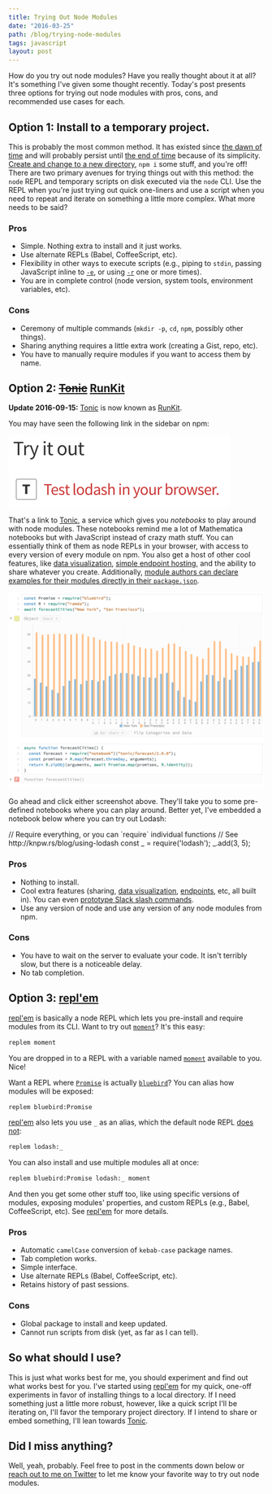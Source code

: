 ```yaml
---
title: Trying Out Node Modules
date: "2016-03-25"
path: /blog/trying-node-modules
tags: javascript
layout: post
---
```


How do you try out node modules? Have you really thought about it at all? It's
something I've given some thought recently. Today's post presents three options
for trying out node modules with pros, cons, and recommended use cases for each.

## Option 1: Install to a temporary project.

This is probably the most common method. It has existed since [the dawn of
time][unix] and will probably persist until [the end of time][2038] because of
its simplicity. [Create and change to a new directory][mkcd], `npm i` some
stuff, and you're off! There are two primary avenues for trying things out with
this method: the `node` REPL and temporary scripts on disk executed via the
`node` CLI. Use the REPL when you're just trying out quick one-liners and use a
script when you need to repeat and iterate on something a little more complex.
What more needs to be said?

### Pros

* Simple. Nothing extra to install and it just works.
* Use alternate REPLs (Babel, CoffeeScript, etc).
* Flexibility in other ways to execute scripts (e.g., piping to `stdin`, passing
  JavaScript inline to [`-e`], or using [`-r`] one or more times).
* You are in complete control (node version, system tools, environment variables, etc).

### Cons

* Ceremony of multiple commands (`mkdir -p`, `cd`, `npm`, possibly other
  things).
* Sharing anything requires a little extra work (creating a Gist, repo, etc).
* You have to manually require modules if you want to access them by name.

## Option 2: ~~[Tonic]~~ [RunKit]

**Update 2016-09-15:** [Tonic] is now known as [RunKit].

You may have seen the following link in the sidebar on npm:

[![Tonic](./tonic.png)][tonic-lodash]

That's a link to [Tonic], a service which gives you *notebooks* to play around
with node modules. These notebooks remind me a lot of Mathematica notebooks but
with JavaScript instead of crazy math stuff. You can essentially think of them
as node REPLs in your browser, with access to every version of every module on
npm. You also get a host of other cool features, like [data
visualization][tonic-data], [simple endpoint hosting][tonic-endpoint], and the
ability to share whatever you create. Additionally, [module authors can declare
examples for their modules directly in their `package.json`][tonic-example].

[![Tonic Data Visualization](./tonic-data.png)][tonic-data]

Go ahead and click either screenshot above. They'll take you to some pre-defined
notebooks where you can play around. Better yet, I've embedded a notebook below
where you can try out Lodash:

<div id="tonic-lodash">
  // Require everything, or you can `require` individual functions
  // See http://knpw.rs/blog/using-lodash
  const _ = require('lodash');
  _.add(3, 5);
</div>

### Pros

* Nothing to install.
* Cool extra features (sharing, [data visualization][tonic-data],
  [endpoints][tonic-endpoint], etc, all built in). You can even [prototype Slack
  slash commands][tonic-slack].
* Use any version of node and use any version of any node modules from npm.

### Cons

* You have to wait on the server to evaluate your code. It isn't terribly slow,
  but there is a noticeable delay.
* No tab completion.
  
## Option 3: [repl'em]

[repl'em] is basically a node REPL which lets you pre-install and require
modules from its CLI. Want to try out [`moment`]? It's this easy:

```sh
replem moment
```

You are dropped in to a REPL with a variable named [`moment`] available to you.
Nice!

Want a REPL where [`Promise`] is actually [`bluebird`]? You can alias how
modules will be exposed:

```sh
replem bluebird:Promise
```

[repl'em] also lets you use `_` as an alias, which the default node REPL [does
not][node_]:

```sh
replem lodash:_
```

You can also install and use multiple modules all at once:

```sh
replem bluebird:Promise lodash:_ moment
```

And then you get some other stuff too, like using specific versions of modules,
exposing modules' properties, and custom REPLs (e.g., Babel, CoffeeScript, etc).
See [repl'em] for more details.

### Pros

* Automatic `camelCase` conversion of `kebab-case` package names.
* Tab completion works.
* Simple interface.
* Use alternate REPLs (Babel, CoffeeScript, etc).
* Retains history of past sessions.

### Cons

* Global package to install and keep updated.
* Cannot run scripts from disk (yet, as far as I can tell).

## So what should I use?

This is just what works best for me, you should experiment and find out what
works best for you. I've started using [repl'em] for my quick, one-off
experiments in favor of installing things to a local directory. If I need
something just a little more robust, however, like a quick script I'll be
iterating on, I'll favor the temporary project directory. If I intend to share
or embed something, I'll lean towards [Tonic].

## Did I miss anything?

Well, yeah, probably. Feel free to post in the comments down below or [reach out
to me on Twitter][twitter] to let me know your favorite way to try out node
modules.

<script async src="https://embed.tonicdev.com" data-element-id="tonic-lodash"></script>

[2038]: https://en.wikipedia.org/wiki/Year_2038_problem "Year 2038 Problem"
[mkcd]: https://github.com/knpwrs/dotfiles/blob/d37bcbd3abdbc490c7597d68ae88c047c92e16f2/lib/aliases.zsh#L30-L32 "mkcd"
[unix]: https://en.wikipedia.org/wiki/Unix_time "Unix Time"
[twitter]: https://twitter.com/knpwrs "@knpwrs"
[tonic]: https://tonicdev.com "Tonic"
[tonic-lodash]: https://tonicdev.com/npm/lodash "Try Lodash on Tonic"
[tonic-example]: https://tonicdev.uservoice.com/knowledgebase/articles/765846-how-do-i-customize-the-example-for-my-npm-package "How do I customize the example for my npm package?"
[tonic-endpoint]: https://tonicdev.com/docs/endpoint "Tonic Endpoint"
[tonic-data]: https://tonicdev.com/tonic/city-forecast "Tonic Data Visualization"
[tonic-slack]: https://tonicdev.com/matt/slack-slash-commands/1.0.0 "Tonic Slack Slash Commands"
[repl'em]: https://github.com/raine/replem "repl'em"
[RunKit]: http://blog.runkit.com/2016/09/13/tonic-is-now-runkit-a-part-of-stripe.html "RunKit"
[node_]: https://nodejs.org/api/repl.html#repl_repl_features "Node REPL Features"
[`-e`]: https://nodejs.org/api/cli.html#cli_e_eval_script "Evaluate argument as JavaScript."
[`-r`]: https://nodejs.org/api/cli.html#cli_r_require_module "Require argument as module."
[`moment`]: http://momentjs.com/ "Moment.js: Parse, validate, manipulate, and display dates in JavaScript."
[`Promise`]: https://developer.mozilla.org/en-US/docs/Web/JavaScript/Reference/Global_Objects/Promise "MDN: Promise"
[`bluebird`]: http://bluebirdjs.com/docs/getting-started.html "A full-featured promises library with unmatched performance."
